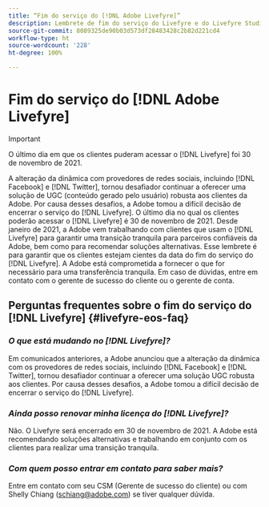 ```yaml
---
title: “Fim do serviço do [!DNL Adobe Livefyre]”
description: Lembrete de fim do serviço do Livefyre e do Livefyre Studio.
source-git-commit: 8089325de90b03d573df28483428c2b82d221cd4
workflow-type: ht
source-wordcount: '228'
ht-degree: 100%

---
```


# Fim do serviço do [!DNL Adobe Livefyre]

>[!IMPORTANT]
>
>O último dia em que os clientes puderam acessar o [!DNL Livefyre] foi 30 de novembro de 2021.

A alteração da dinâmica com provedores de redes sociais, incluindo [!DNL Facebook] e [!DNL Twitter], tornou desafiador continuar a oferecer uma solução de UGC (conteúdo gerado pelo usuário) robusta aos clientes da Adobe. Por causa desses desafios, a Adobe tomou a difícil decisão de encerrar o serviço do [!DNL Livefyre]. O último dia no qual os clientes poderão acessar o [!DNL Livefyre] é 30 de novembro de 2021. Desde janeiro de 2021, a Adobe vem trabalhando com clientes que usam o [!DNL Livefyre] para garantir uma transição tranquila para parceiros confiáveis da Adobe, bem como para recomendar soluções alternativas. Esse lembrete é para garantir que os clientes estejam cientes da data do fim do serviço do [!DNL Livefyre]. A Adobe está comprometida a fornecer o que for necessário para uma transferência tranquila. Em caso de dúvidas, entre em contato com o gerente de sucesso do cliente ou o gerente de conta.

## Perguntas frequentes sobre o fim do serviço do [!DNL Livefyre] {#livefyre-eos-faq}

### **_O que está mudando no [!DNL Livefyre]?_**

Em comunicados anteriores, a Adobe anunciou que a alteração da dinâmica com os provedores de redes sociais, incluindo [!DNL Facebook] e [!DNL Twitter], tornou desafiador continuar a oferecer uma solução UGC robusta aos clientes. Por causa desses desafios, a Adobe tomou a difícil decisão de encerrar o serviço do [!DNL Livefyre].

### **_Ainda posso renovar minha licença do [!DNL Livefyre]?_**

Não. O Livefyre será encerrado em 30 de novembro de 2021. A Adobe está recomendando soluções alternativas e trabalhando em conjunto com os clientes para realizar uma transição tranquila.

### **_Com quem posso entrar em contato para saber mais?_**

Entre em contato com seu CSM (Gerente de sucesso do cliente) ou com Shelly Chiang (schiang@adobe.com) se tiver qualquer dúvida.
